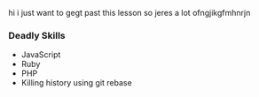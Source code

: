 hi i just want to gegt past this lesson so jeres a lot ofngjikgfmhnrjn

### Deadly Skills ###

* JavaScript
* Ruby
* PHP
* Killing history using git rebase
